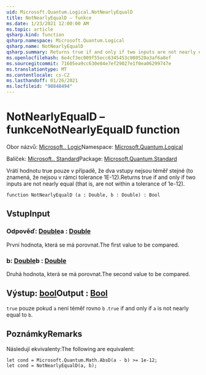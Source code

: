 ```yaml
---
uid: Microsoft.Quantum.Logical.NotNearlyEqualD
title: NotNearlyEqualD – funkce
ms.date: 1/23/2021 12:00:00 AM
ms.topic: article
qsharp.kind: function
qsharp.namespace: Microsoft.Quantum.Logical
qsharp.name: NotNearlyEqualD
qsharp.summary: Returns true if and only if two inputs are not nearly equal (that is, are not within a tolerance of 1e-12).
ms.openlocfilehash: 6e4cf3ec009f55ecc6345453c080520a3af6a8ef
ms.sourcegitcommit: 71605ea9cc630e84e7ef29027e1f0ea06299747e
ms.translationtype: MT
ms.contentlocale: cs-CZ
ms.lasthandoff: 01/26/2021
ms.locfileid: "98848494"
---
```

# <a name="notnearlyequald-function"></a><span data-ttu-id="33220-102">NotNearlyEqualD – funkce</span><span class="sxs-lookup"><span data-stu-id="33220-102">NotNearlyEqualD function</span></span>

<span data-ttu-id="33220-103">Obor názvů: [Microsoft.. Logic](xref:Microsoft.Quantum.Logical)</span><span class="sxs-lookup"><span data-stu-id="33220-103">Namespace: [Microsoft.Quantum.Logical](xref:Microsoft.Quantum.Logical)</span></span>

<span data-ttu-id="33220-104">Balíček: [Microsoft.. Standard](https://nuget.org/packages/Microsoft.Quantum.Standard)</span><span class="sxs-lookup"><span data-stu-id="33220-104">Package: [Microsoft.Quantum.Standard](https://nuget.org/packages/Microsoft.Quantum.Standard)</span></span>


<span data-ttu-id="33220-105">Vrátí hodnotu true pouze v případě, že dva vstupy nejsou téměř stejné (to znamená, že nejsou v rámci tolerance 1E-12).</span><span class="sxs-lookup"><span data-stu-id="33220-105">Returns true if and only if two inputs are not nearly equal (that is, are not within a tolerance of 1e-12).</span></span>

```qsharp
function NotNearlyEqualD (a : Double, b : Double) : Bool
```


## <a name="input"></a><span data-ttu-id="33220-106">Vstup</span><span class="sxs-lookup"><span data-stu-id="33220-106">Input</span></span>

### <a name="a--double"></a><span data-ttu-id="33220-107">Odpověď: [Double](xref:microsoft.quantum.lang-ref.double)</span><span class="sxs-lookup"><span data-stu-id="33220-107">a : [Double](xref:microsoft.quantum.lang-ref.double)</span></span>

<span data-ttu-id="33220-108">První hodnota, která se má porovnat.</span><span class="sxs-lookup"><span data-stu-id="33220-108">The first value to be compared.</span></span>


### <a name="b--double"></a><span data-ttu-id="33220-109">b: [Double](xref:microsoft.quantum.lang-ref.double)</span><span class="sxs-lookup"><span data-stu-id="33220-109">b : [Double](xref:microsoft.quantum.lang-ref.double)</span></span>

<span data-ttu-id="33220-110">Druhá hodnota, která se má porovnat.</span><span class="sxs-lookup"><span data-stu-id="33220-110">The second value to be compared.</span></span>



## <a name="output--bool"></a><span data-ttu-id="33220-111">Výstup: [bool](xref:microsoft.quantum.lang-ref.bool)</span><span class="sxs-lookup"><span data-stu-id="33220-111">Output : [Bool](xref:microsoft.quantum.lang-ref.bool)</span></span>

<span data-ttu-id="33220-112">`true` pouze pokud `a` není téměř rovno `b` .</span><span class="sxs-lookup"><span data-stu-id="33220-112">`true` if and only if `a` is not nearly equal to `b`.</span></span>

## <a name="remarks"></a><span data-ttu-id="33220-113">Poznámky</span><span class="sxs-lookup"><span data-stu-id="33220-113">Remarks</span></span>

<span data-ttu-id="33220-114">Následují ekvivalenty:</span><span class="sxs-lookup"><span data-stu-id="33220-114">The following are equivalent:</span></span>

```qsharp
let cond = Microsoft.Quantum.Math.AbsD(a - b) >= 1e-12;
let cond = NotNearlyEqualD(a, b);
```